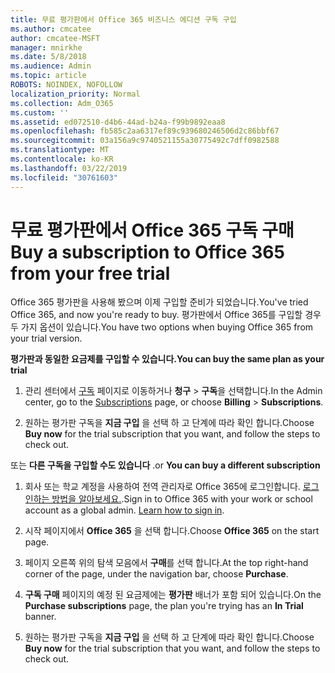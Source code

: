 ```yaml
---
title: 무료 평가판에서 Office 365 비즈니스 에디션 구독 구입
ms.author: cmcatee
author: cmcatee-MSFT
manager: mnirkhe
ms.date: 5/8/2018
ms.audience: Admin
ms.topic: article
ROBOTS: NOINDEX, NOFOLLOW
localization_priority: Normal
ms.collection: Adm_O365
ms.custom: ''
ms.assetid: ed072510-d4b6-44ad-b24a-f99b9892eaa8
ms.openlocfilehash: fb585c2aa6317ef89c939680246506d2c86bbf67
ms.sourcegitcommit: 03a156a9c9740521155a30775492c7dff0982588
ms.translationtype: MT
ms.contentlocale: ko-KR
ms.lasthandoff: 03/22/2019
ms.locfileid: "30761603"
---
```

# <a name="buy-a-subscription-to-office-365-from-your-free-trial"></a><span data-ttu-id="2c10f-102">무료 평가판에서 Office 365 구독 구매</span><span class="sxs-lookup"><span data-stu-id="2c10f-102">Buy a subscription to Office 365 from your free trial</span></span>

<span data-ttu-id="2c10f-103">Office 365 평가판을 사용해 봤으며 이제 구입할 준비가 되었습니다.</span><span class="sxs-lookup"><span data-stu-id="2c10f-103">You've tried Office 365, and now you're ready to buy.</span></span> <span data-ttu-id="2c10f-104">평가판에서 Office 365를 구입할 경우 두 가지 옵션이 있습니다.</span><span class="sxs-lookup"><span data-stu-id="2c10f-104">You have two options when buying Office 365 from your trial version.</span></span>
  
 <span data-ttu-id="2c10f-105">**평가판과 동일한 요금제를 구입할 수 있습니다.**</span><span class="sxs-lookup"><span data-stu-id="2c10f-105">**You can buy the same plan as your trial**</span></span>
  
1. <span data-ttu-id="2c10f-106">관리 센터에서 [구독](https://go.microsoft.com/fwlink/p/?linkid=842054) 페이지로 이동하거나 **청구** \> **구독**을 선택합니다.</span><span class="sxs-lookup"><span data-stu-id="2c10f-106">In the Admin center, go to the [Subscriptions](https://go.microsoft.com/fwlink/p/?linkid=842054) page, or choose **Billing** \> **Subscriptions**.</span></span>
    
2. <span data-ttu-id="2c10f-107">원하는 평가판 구독을 **지금 구입** 을 선택 하 고 단계에 따라 확인 합니다.</span><span class="sxs-lookup"><span data-stu-id="2c10f-107">Choose **Buy now** for the trial subscription that you want, and follow the steps to check out.</span></span> 
    
<span data-ttu-id="2c10f-108">또는 **다른 구독을 구입할 수도 있습니다** .</span><span class="sxs-lookup"><span data-stu-id="2c10f-108">or **You can buy a different subscription**</span></span>
  
1. <span data-ttu-id="2c10f-109">회사 또는 학교 계정을 사용하여 전역 관리자로 Office 365에 로그인합니다. [로그인하는 방법을 알아보세요.](https://support.office.com/article/e9eb7d51-5430-4929-91ab-6157c5a050b4).</span><span class="sxs-lookup"><span data-stu-id="2c10f-109">Sign in to Office 365 with your work or school account as a global admin. [Learn how to sign in](https://support.office.com/article/e9eb7d51-5430-4929-91ab-6157c5a050b4).</span></span>
    
2. <span data-ttu-id="2c10f-110">시작 페이지에서 **Office 365** 을 선택 합니다.</span><span class="sxs-lookup"><span data-stu-id="2c10f-110">Choose **Office 365** on the start page.</span></span> 
    
3. <span data-ttu-id="2c10f-111">페이지 오른쪽 위의 탐색 모음에서 **구매**를 선택 합니다.</span><span class="sxs-lookup"><span data-stu-id="2c10f-111">At the top right-hand corner of the page, under the navigation bar, choose **Purchase**.</span></span>
    
4. <span data-ttu-id="2c10f-112">**구독 구매** 페이지의 예정 된 요금제에는 **평가판** 배너가 포함 되어 있습니다.</span><span class="sxs-lookup"><span data-stu-id="2c10f-112">On the **Purchase subscriptions** page, the plan you're trying has an **In Trial** banner.</span></span> 
    
5. <span data-ttu-id="2c10f-113">원하는 평가판 구독을 **지금 구입** 을 선택 하 고 단계에 따라 확인 합니다.</span><span class="sxs-lookup"><span data-stu-id="2c10f-113">Choose **Buy now** for the trial subscription that you want, and follow the steps to check out.</span></span> 
    

